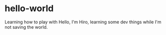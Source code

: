 # hello-world
Learning how to play with
Hello, I'm Hiro, learning some dev things while I'm not saving the world.
